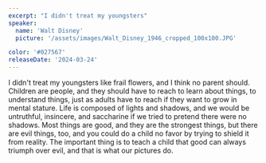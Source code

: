 ```yaml
---
excerpt: "I didn't treat my youngsters"
speaker:
  name: 'Walt Disney'
  picture: '/assets/images/Walt_Disney_1946_cropped_100x100.JPG'

color: '#027567'
releaseDate: '2024-03-24'
---
```

I didn't treat my youngsters like frail flowers, and I think no parent should. Children are people, and they should have to reach to learn about things, to understand things, just as adults have to reach if they want to grow in mental stature. Life is composed of lights and shadows, and we would be untruthful, insincere, and saccharine if we tried to pretend there were no shadows. Most things are good, and they are the strongest things, but there are evil things, too, and you could do a child no favor by trying to shield it from reality. The important thing is to teach a child that good can always triumph over evil, and that is what our pictures do.
